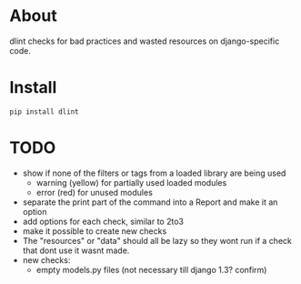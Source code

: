 # About

dlint checks for bad practices and wasted resources on django-specific code.

# Install

```
pip install dlint
```

# TODO

* show if none of the filters or tags from a loaded library are being used
  * warning (yellow) for partially used loaded modules
  * error (red) for unused modules
* separate the print part of the command into a Report and make it an option
* add options for each check, similar to 2to3
* make it possible to create new checks
* The "resources" or "data" should all be lazy so they wont run if a check that dont use it wasnt made.
* new checks:
  * empty models.py files (not necessary till django 1.3? confirm)
